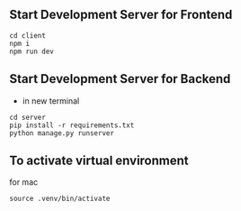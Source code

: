 ## Start Development Server for Frontend 
```
cd client 
npm i
npm run dev
```

## Start Development Server for Backend 
- in new terminal 
```
cd server
pip install -r requirements.txt
python manage.py runserver
```



## To activate virtual environment
for mac
```
source .venv/bin/activate
```
